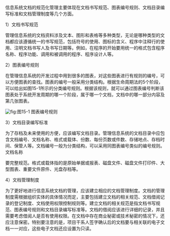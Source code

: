 
信息系统文档的规范化管理主要体现在文档书写规范、图表编号规则、文档目录编写标准和文档管理制度等几个方面。

1）文档书写规范

管理信息系统的文档资料涉及文本、图形和表格等多种类型，无论是哪种类型的文档都应该遵循统一的书写规范，包括符号的使用、图标的含义、程序中注释行的使用、注明文档书写人及书写日期等。例如，在程序的开始要用统一的格式包含程序名称、程序功能、调用和被调用的程序、程序设计人等。

2）图表编号规则

在管理信息系统的开发过程中用到很多的图表，对这些图表进行有规则的编号，可以方便图表的查找。图表的编号一般采用分类结构。根据生命周期法的5个阶段，可以给出如图15-1所示的分类编号规则。根据该规则，就可以通过图表编号判断该图表处于系统开发周期的哪一个阶段，属于哪一个文档，文档中的哪一部分内容及第几张图表。

![](https://img.kancloud.cn/ad/a7/ada7126189afd332a17fa28f1abc2147_1006x261.png "fig:")图15-1 图表编号规则

3）文档目录编写标准

为了存档及未来使用的方便，应该编写文档目录。管理信息系统的文档目录中应包含文档编号、文档名称、格式或载体、份数、每份页数或件数、存储地点、存档时间、保管人等。文档编号一般为分类结构，可以采用同图表编号类似的编号规则。文档名称

要完整规范。格式或载体指的是原始单据或报表、磁盘文件、磁盘文件打印件、大型图表、重要文件原件、光盘存档等。

4）文档管理制度

为了更好地进行信息系统文档的管理，应该建立相应的文档管理制度。文档的管理制度需根据组织实体的具体情况而定，主要包括建立文档的相关规范、文档借阅记录的登记制度、文档使用权限控制规则等。建立文档的相关规范是指文档书写规范、图表编号规则和文档目录编写标准等。文档的借阅应该进行详细的记录，并且需要考虑借阅人是否有使用权限。在文档中存在商业秘密或技术秘密的情况下，还应注意保密。特别要注意的是，项目干系人签字确认后的文档要与相关联的电子文档一一对应，这些电子文档还应设置为只读。
